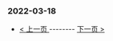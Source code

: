 ### 2022-03-18 
 

- [ < 上一页 ](https://github.com/able8/weibo-hot-record/blob/master/2022-03-17.md) -------- [ 下一页 > ](https://github.com/able8/weibo-hot-record/blob/master/2022-03-19.md)